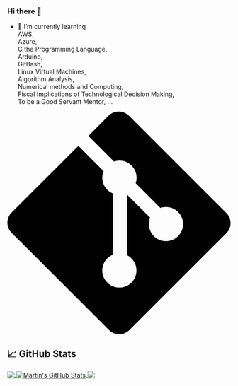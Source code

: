 ### Hi there 👋

<!-- 
**jasojone/jasojone** is a ✨ _special_ ✨ repository because its `README.md` (this file) appears on your GitHub profile.
### Hi there 👋

<!-- 
**jasojone/jasojone** is a ✨ _special_ ✨ repository because its `README.md` (this file) appears on your GitHub profile.

Here are some ideas to get you started: -->


- 🌱 I’m currently learning  
AWS,  
Azure,  
C the Programming Language,    
Arduino,  
GitBash,  
Linux Virtual Machines,  
Algorithm Analysis,  
Numerical methods and Computing,  
Fiscal Implications of Technological Decision Making,  
To be a Good Servant Mentor, ...  

<svg role="img" viewBox="0 0 24 24" xmlns="http://www.w3.org/2000/svg"><title>Git</title><path d="M23.546 10.93L13.067.452c-.604-.603-1.582-.603-2.188 0L8.708 2.627l2.76 2.76c.645-.215 1.379-.07 1.889.441.516.515.658 1.258.438 1.9l2.658 2.66c.645-.223 1.387-.078 1.9.435.721.72.721 1.884 0 2.604-.719.719-1.881.719-2.6 0-.539-.541-.674-1.337-.404-1.996L12.86 8.955v6.525c.176.086.342.203.488.348.713.721.713 1.883 0 2.6-.719.721-1.889.721-2.609 0-.719-.719-.719-1.879 0-2.598.182-.18.387-.316.605-.406V8.835c-.217-.091-.424-.222-.6-.401-.545-.545-.676-1.342-.396-2.009L7.636 3.7.45 10.881c-.6.605-.6 1.584 0 2.189l10.48 10.477c.604.604 1.582.604 2.186 0l10.43-10.43c.605-.603.605-1.582 0-2.187"/></svg>

## &#x1f4c8; GitHub Stats

<a href="https://github.com/jasojone/jasojone">
  <img align="center" src="https://github-readme-stats.vercel.app/api/top-langs/?username=jasojone&hide=java,html,tex&title_color=ffffff&text_color=c9cacc&icon_color=2bbc8a&bg_color=1d1f21&langs_count=3" />
</a>
<a href="https://github.com/jasojone/jasojone">
  <img align="center" src="https://github-readme-stats.vercel.app/api?username=jasojone&show_icons=true&line_height=27&count_private=true&title_color=ffffff&text_color=c9cacc&icon_color=2bbc8a&bg_color=1d1f21" alt="Martin's GitHub Stats" />
</a>

<a href="https://github.com/jasojone/Jason-Jones-LaTex-Internship-Resume">
  <img align="center" src="https://github-readme-stats.vercel.app/api/pin/?username=jasojone&repo=jason-jones-latex-internship-resume&title_color=ffffff&text_color=c9cacc&icon_color=2bbc8a&bg_color=1d1f21" />
</a>


   

<!-- - 👯 I’m looking to collaborate on ...
- 🔭 I’m currently working on ...
- 🤔 I’m looking for help with ...
- 💬 Ask me about ...
- 📫 How to reach me: ...
- 😄 Pronouns: ...
- ⚡ Fun fact: ...

 -->
